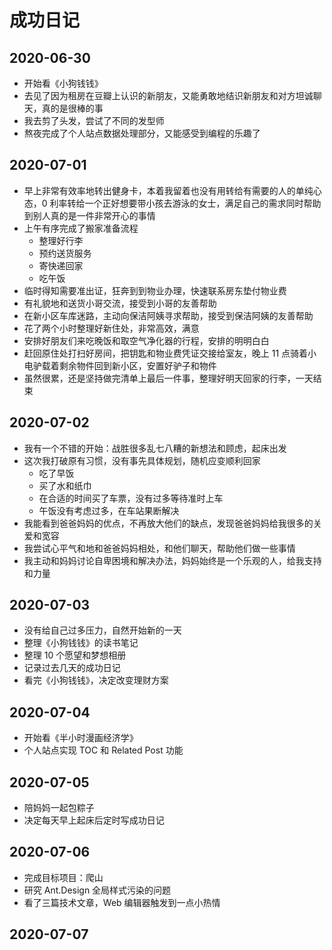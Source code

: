 # 成功日记

## 2020-06-30

- 开始看《小狗钱钱》
- 去见了因为租房在豆瓣上认识的新朋友，又能勇敢地结识新朋友和对方坦诚聊天，真的是很棒的事
- 我去剪了头发，尝试了不同的发型师
- 熬夜完成了个人站点数据处理部分，又能感受到编程的乐趣了

## 2020-07-01

- 早上非常有效率地转出健身卡，本着我留着也没有用转给有需要的人的单纯心态，0 利率转给一个正好想要带小孩去游泳的女士，满足自己的需求同时帮助到别人真的是一件非常开心的事情
- 上午有序完成了搬家准备流程
  - 整理好行李
  - 预约送货服务
  - 寄快递回家
  - 吃午饭
- 临时得知需要准出证，狂奔到到物业办理，快速联系房东垫付物业费
- 有礼貌地和送货小哥交流，接受到小哥的友善帮助
- 在新小区车库迷路，主动向保洁阿姨寻求帮助，接受到保洁阿姨的友善帮助
- 花了两个小时整理好新住处，非常高效，满意
- 安排好朋友们来吃晚饭和取空气净化器的行程，安排的明明白白
- 赶回原住处打扫好房间，把钥匙和物业费凭证交接给室友，晚上 11 点骑着小电驴载着剩余物件回到新小区，安置好驴子和物件
- 虽然很累，还是坚持做完清单上最后一件事，整理好明天回家的行李，一天结束

## 2020-07-02

- 我有一个不错的开始：战胜很多乱七八糟的新想法和顾虑，起床出发
- 这次我打破原有习惯，没有事先具体规划，随机应变顺利回家
  - 吃了早饭
  - 买了水和纸巾
  - 在合适的时间买了车票，没有过多等待准时上车
  - 午饭没有考虑过多，在车站果断解决
- 我能看到爸爸妈妈的优点，不再放大他们的缺点，发现爸爸妈妈给我很多的关爱和宽容
- 我尝试心平气和地和爸爸妈妈相处，和他们聊天，帮助他们做一些事情
- 我主动和妈妈讨论自卑困境和解决办法，妈妈始终是一个乐观的人，给我支持和力量

## 2020-07-03

- 没有给自己过多压力，自然开始新的一天
- 整理《小狗钱钱》的读书笔记
- 整理 10 个愿望和梦想相册
- 记录过去几天的成功日记
- 看完《小狗钱钱》，决定改变理财方案

## 2020-07-04

- 开始看《半小时漫画经济学》
- 个人站点实现 TOC 和 Related Post 功能

## 2020-07-05

- 陪妈妈一起包粽子
- 决定每天早上起床后定时写成功日记

## 2020-07-06

- 完成目标项目：爬山
- 研究 Ant.Design 全局样式污染的问题
- 看了三篇技术文章，Web 编辑器触发到一点小热情

## 2020-07-07


